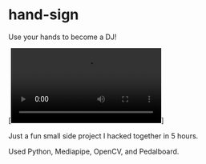 # hand-sign

Use your hands to become a DJ!

[![Demo](https://raw.githubusercontent.com/jianrong7/hand-sign/main/demo.mp4)]

Just a fun small side project I hacked together in 5 hours.

Used Python, Mediapipe, OpenCV, and Pedalboard.
